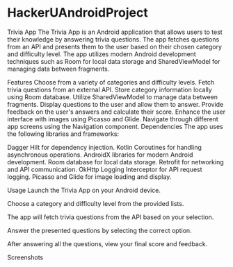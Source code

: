 # HackerUAndroidProject

Trivia App
The Trivia App is an Android application that allows users to test their knowledge by answering trivia questions. The app fetches questions from an API and presents them to the user based on their chosen category and difficulty level. The app utilizes modern Android development techniques such as Room for local data storage and SharedViewModel for managing data between fragments.

Features
Choose from a variety of categories and difficulty levels.
Fetch trivia questions from an external API.
Store category information locally using Room database.
Utilize SharedViewModel to manage data between fragments.
Display questions to the user and allow them to answer.
Provide feedback on the user's answers and calculate their score.
Enhance the user interface with images using Picasso and Glide.
Navigate through different app screens using the Navigation component.
Dependencies
The app uses the following libraries and frameworks:

Dagger Hilt for dependency injection.
Kotlin Coroutines for handling asynchronous operations.
AndroidX libraries for modern Android development.
Room database for local data storage.
Retrofit for networking and API communication.
OkHttp Logging Interceptor for API request logging.
Picasso and Glide for image loading and display.

Usage
Launch the Trivia App on your Android device.

Choose a category and difficulty level from the provided lists.

The app will fetch trivia questions from the API based on your selection.

Answer the presented questions by selecting the correct option.

After answering all the questions, view your final score and feedback.

Screenshots

